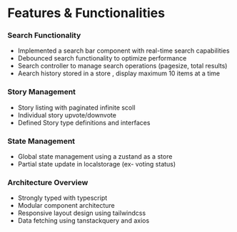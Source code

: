 # Features & Functionalities

### Search Functionality
- Implemented a search bar component with real-time search capabilities
- Debounced search functionality to optimize performance
- Search controller to manage search operations (pagesize, total results)
- Aearch history stored in a store , display maximum 10 items at a time

###  Story Management
- Story listing with paginated infinite scoll 
- Individual story upvote/downvote
- Defined Story type definitions and interfaces

### State Management
- Global state management using a zustand as a store
- Partial state update in localstorage (ex- voting status)

### Architecture Overview
- Strongly typed with typescript
- Modular component architecture
- Responsive layout design using tailwindcss
- Data fetching using tanstackquery and axios




